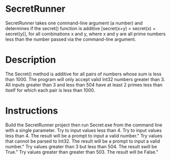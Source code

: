 # SecretRunner
SecretRunner takes one command-line argument (a number) and determines if the secret() function is additive [secret(x+y) = secret(x) + secret(y)], for all combinations x and y, where x and y are all prime numbers less than the number passed via the command-line argument.

# Description
The Secret() method is additive for all pairs of numbers whose sum is less than 1000. The program will only accept valid Int32 numbers greater than 3. All inputs greater than 3 and less than 504 have at least 2 primes less than itself for which each pair is less than 1000. 

# Instructions
Build the SecretRunner project then run Secret.exe from the command line with a single parameter. 
Try to input values less than 4.
Try to input values less than 4. The result will be a prompt to input a valid number."
Try values that cannot be parsed to Int32. The result will be a prompt to input a valid number."
Try values greater than 3 but less than 504. The result swill be True."
Try values greater than greater than 503. The result will be False."
